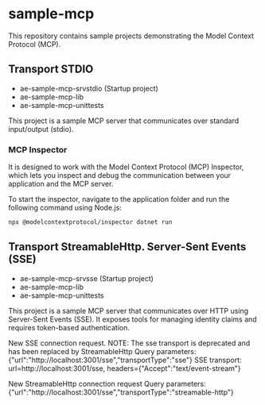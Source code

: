 # sample-mcp

This repository contains sample projects demonstrating the Model Context Protocol (MCP).

## Transport STDIO
- ae-sample-mcp-srvstdio (Startup project)
- ae-sample-mcp-lib
- ae-sample-mcp-unittests

This project is a sample MCP server that communicates over standard input/output (stdio).

### MCP Inspector

It is designed to work with the Model Context Protocol (MCP) Inspector, which lets you inspect and debug the communication between your application and the MCP server.

To start the inspector, navigate to the application folder and run the following command using Node.js:
```bash
npx @modelcontextprotocol/inspector dotnet run
```

## Transport StreamableHttp. Server-Sent Events (SSE)
- ae-sample-mcp-srvsse (Startup project)
- ae-sample-mcp-lib
- ae-sample-mcp-unittests

This project is a sample MCP server that communicates over HTTP using Server-Sent Events (SSE). It exposes tools for managing identity claims and requires token-based authentication.


New SSE connection request. NOTE: The sse transport is deprecated and has been replaced by StreamableHttp
Query parameters: {"url":"http://localhost:3001/sse","transportType":"sse"}
SSE transport: url=http://localhost:3001/sse, headers={"Accept":"text/event-stream"}

New StreamableHttp connection request
Query parameters: {"url":"http://localhost:3001/sse","transportType":"streamable-http"}

